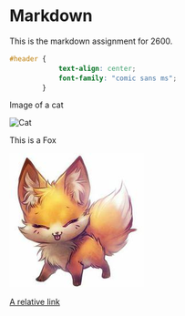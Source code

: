 # Markdown
This is the markdown assignment for 2600.

```css
#header {
            text-align: center; 
            font-family: "comic sans ms"; 
        }
```

Image of a cat 

![Cat](https://static-cdn.123rf.com/images/v5/index-thumbnail/84170952-b.jpg "Cat")

This is a Fox

![Fox](Fox.jpg "Fox")

[A relative link](File-2.md)
